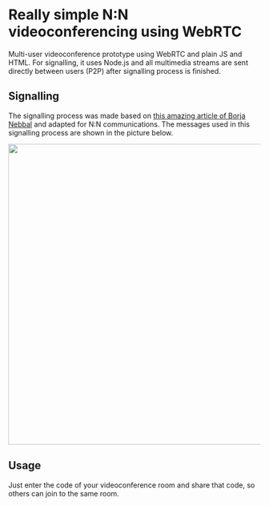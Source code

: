 # Really simple N:N videoconferencing using WebRTC

 Multi-user videoconference prototype using WebRTC and plain JS and HTML. For signalling, it uses Node.js and all multimedia streams are sent directly between users (P2P) after signalling process is finished.
 
## Signalling
 
The signalling process was made based on [this amazing article of Borja Nebbal](https://acidtango.com/thelemoncrunch/how-to-implement-a-video-conference-with-webrtc-and-node/) and adapted for N:N communications. The messages used in this signalling process are shown in the picture below.

<p align="center">
 <img src="https://i.imgur.com/2cKtNtO.png" width="600" height="auto">
</p>

## Usage

Just enter the code of your videoconference room and share that code, so others can join to the same room.
